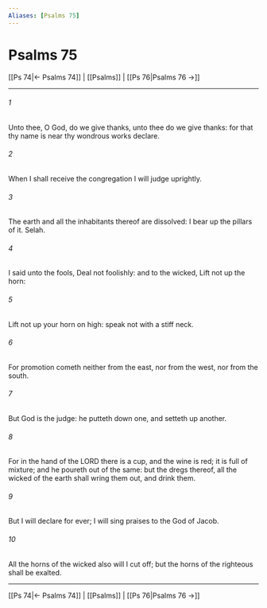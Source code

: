 ```yaml
---
Aliases: [Psalms 75]
---
```

# Psalms 75

[[Ps 74|← Psalms 74]] | [[Psalms]] | [[Ps 76|Psalms 76 →]]
***



###### 1 
Unto thee, O God, do we give thanks, unto thee do we give thanks: for that thy name is near thy wondrous works declare. 

###### 2 
When I shall receive the congregation I will judge uprightly. 

###### 3 
The earth and all the inhabitants thereof are dissolved: I bear up the pillars of it. Selah. 

###### 4 
I said unto the fools, Deal not foolishly: and to the wicked, Lift not up the horn: 

###### 5 
Lift not up your horn on high: speak not with a stiff neck. 

###### 6 
For promotion cometh neither from the east, nor from the west, nor from the south. 

###### 7 
But God is the judge: he putteth down one, and setteth up another. 

###### 8 
For in the hand of the LORD there is a cup, and the wine is red; it is full of mixture; and he poureth out of the same: but the dregs thereof, all the wicked of the earth shall wring them out, and drink them. 

###### 9 
But I will declare for ever; I will sing praises to the God of Jacob. 

###### 10 
All the horns of the wicked also will I cut off; but the horns of the righteous shall be exalted.

***
[[Ps 74|← Psalms 74]] | [[Psalms]] | [[Ps 76|Psalms 76 →]]
